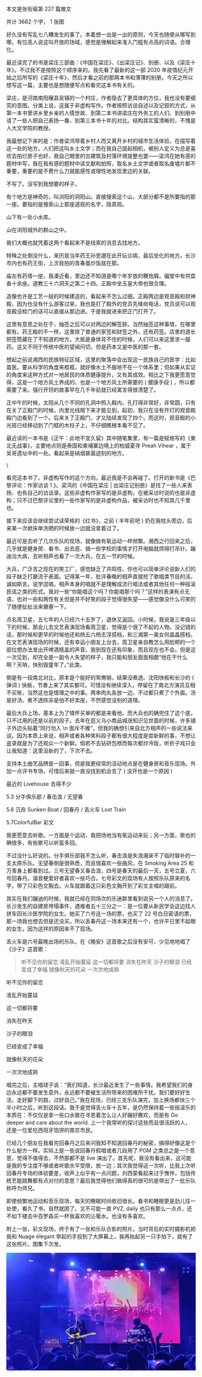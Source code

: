 本文是张衔瑜第 227 篇推文

共计 3682 个字， 1 张图

好久没有写乱七八糟发生的事了。本着想一出是一出的原则，今天也随便从哪写到哪。有位高人说这叫开放的场域，感觉是理解起来准入门槛有点高的词语。合理化。

最近读完了的书是梁庄三部曲：《中国在梁庄》、《出梁庄记》、别册、以及《梁庄十年》。不过我不是按照这个顺序来的。我先看了最新的这一部 2020 年疫情纪元开始之后所写的《梁庄十年》，然后才看之前的那两本书和薄薄的别册。今天之所以想写这一篇，主要也是想随便写点和看完这本书有关的。

梁庄，是河南南阳穰县吴镇的一个村庄，作者隐去了更具体的方位，我也没有要细究的意图。分类上说，这属于非虚构写作。作者按照访谈自述以及记叙的方式，从第一本书里讲乡里乡亲的人情世故、到第二本书讲梁庄在外务工的人们、到别册中请了一些人把自己表扬一番、到第三本书十年的对比。结构其实蛮清晰的，不愧是人大文学院的教授。

我最想记下来的是：作者梁鸿带着乡村人而又离开乡村的城市生活体验，在描写着这一处的地方，人们把这叫乡土文学；而在我自己提起相机，被别人定义为总是喜欢去拍烂房子也好，我自己眼里的古建筑及村落环境提整也罢——梁鸿在她有感的题材中写，我在我有感的题材中读文献和拍照，取名乡土文学或者取名废墟片都不重要，重要的是不费什么力就能感性或理性地发现里边的关联。

不写了。没写到我想要的样子。

有个地方是神奇的，叫浏阳的洞阳山。直接搜索这个山，大部分都不是所要指的那一座。要指的是搜索山上那座道观的名字，隐真观。

山下有一处小水库。

山在浏阳城外的群山之中。

我们大概也就凭着这两个看起来不是线索的消息去找地方。

特殊之处倒没什么，来历是当年药王孙思邈在此开坛诊病，最后坐化的地方。长沙市内也有药王街，上次我拍的青春蛋炒饭就在那。

庙左有药塔一座，我凑近看，里边还不知道是哪个年岁放的鞭炮屑。偏堂中有供盘香十余座。道教三十六洞天之第二十四，正殿中坐玉皇大帝也很合理。

造像也许是工艺一般的时候建造的，看起来不怎么过细。正殿两边是观音殿和财神殿，因为也没有什么游客过来，我也是打了殿外的党员先锋岗电话，党员说可以观音殿没栓门的话可以直接从那边进。于是我就进来把正门打开了。

这里有意思之处在于，抽签之后可以对两边的解签辞。当然抽签这种事情，在哪里都有。药王殿的不一样，这里除了普通的家签和财签之外，还有药签。店里的道长把签筒藏在了不知道的地方。大抵是身体背不住的时候，人们可以来这里求一服药。这又不同于传统中医的望闻问切，但是药本又是中医的那一套。

想起之前说湘西的民族特征区域，这里的聚落中会出现这一民族自己的医学：比如苗医。要从科学的角度来框框，就好像水土不服地不在一个体系里；但如果从实证的角度来这种方式对一地居民的体质健康提升，又有其成效。相比之下我更愿意觉得，这是一个地方风土养成的、也是一个地方风土所需要的 ( 健康手段 ) ，所以都需要了来。强行开窍的故事早在几千年前就已经寓言得很清楚了。

正中午的时候，太阳从几个不同的孔洞中照入殿内。孔打得非常好，非常圆，只有在关了正殿门的时候，内里光线暗下来才能见到。起初，我只在没有开灯的观音殿殿门边看到了一个。后来关了正殿门，才又陆续发现了四个。而这时，观音殿的小光斑已经移动到了门框的木柱子上，不仔细瞧根本看不见了。

最近读的一本书是《正午：此地不宜久留》其中随笔集里，有一篇是赋格写的《柬北无战事》，主要地点则是泰国和柬埔寨边境上的柏威夏寺 Preah Vihear ，属于吴哥遗址中的一处。看起来是硝烟甚嚣迹刻的地方。

\

看完这本书了。非虚构写作的这个方向，最近我是不会再碰了。打开的新书是《巴黎评论：作家访谈 1 》。梁鸿的《中国在梁庄 | 出梁庄记别册》是找了一些人来表扬、也有自己的访谈录。这些非虚构作家写的是非虚构，在被采访时说的也是非虚构；只不过巴黎评论里的一些作家写的是非虚构作品，被采访时也不知其几千里也。

接下来应该会继续尝试读荣格的《红书》，之前 ( 半年前吧 ) 扔在我枕头旁边，后来某一次掀床单洗晒的时候放一边就没拿着过了。

最近可是去听了几次乐队的现场，就像做有氧运动一样频繁。湘西之行回来之后，几乎就是健身房、看书、出去逛、搞一些学校的事情才打开电脑就烦得打吊针。蹦迪治大病，去听相声也看了一次大兵，在五一节的时候。

大兵，广泛言之现在的笑工厂，感觉缺乏了共鸣性、你也可以简单评论说新人们的段子缺乏打磨流于表面。记得某一年，批评春晚的相声直接抢了歌唱类节目的活。诚如斯言。说学逗唱，相声本身的唱就不是理解成流行唱法或者其他任何一种摇滚民谣之类的形式。我对一些“你能唱这个吗？你能唱那个吗？”这样的表演有点无语，也对一些和两性有关但是并不好笑的段子觉得很失望——感觉像没什么可笑的了随便扯扯淡来搪塞一下。

点名周卫星，五七年的人已经六十五岁了，退休又返回。小时候，我说是三年级以下的时候，那会儿去文艺表演现场看周卫星，觉得是个很了不起的人物。没记错的话，那时候和更早的时候他还和杨五六杨志淳搭档，和三湘第一美女何晶晶搭档。在文艺表演现场的时候，还有幸运小朋友上台去，周卫星亲自教怎么用脸颊的一个部位想办法发出开啤酒瓶盖的声音。我到现在还有印象，而且现在也不会。但是这一次见到，却完全是一副令人失望的样子，我只能和朋友面面相觑“他在干什么啊？天呐，快别毁童年了。”此类。

倒是有一段南北对比，原本是个挺好的鸳鸯锅，结果没煮透。沈阳快板和长沙的 ( 弹词 ) 快板，节奏上来了其实都可。可惜没有继续深入，停留在了南北方演员互相不买账，当然这也是情理之中的事。两串肉丸各放一边，不过都只煮了个外面。汤是好汤，煮不透除非是怕不好卖座，不然感觉没别的道理。

最后大兵上场，基本上为了情怀买单的都是来看他。而大兵也的确兜住了这个底，只不过用的还是以前的段子。去年在逛义乌小商品城涨知识见世面的时候，许多铺子外边头贴着“同行勿入 \n 面斥不雅”，但我的确想引来自北方相声的一些说法来谈。因为本质上来说，相声或者各种笑料段子都有很大程度是尝新鲜的事，不想让盗录就是为了还观众一个新鲜。倘若不去钻研包袱而每次都炒冷饭，听折子戏只会让我知道：这里没新的了，下次不去。

支持本土曲艺品牌是一回事，但是我更经常的活动地点是在健身房和音乐现场。外加一点评书专场，可惜后来就一直没找到机会去了 ( 没开也是一个原因 )

最近的 Livehouse 去得不少

5.3 分手俱乐部 / 春击浪 / 无望春

5.6 沉舟 Sunken Boat / 回春丹 / 丢火车 Lost Train

5.7ColorfulBar 彩文

我更愿意去听歌。一方面是个运动，我把场地当有氧运动来玩；另一方面，歌也的确很多，有些歌可以听蛮多回。

不过没什么好说的。分手俱乐部我不怎么听，春击浪是失浪潮来不了临时替补的一支太原乐队。无望春倒是很熟悉，而且很喜欢一些曲风，在 Smoking Area 25 和万青身上都看到过。三号无望春又春击浪，四号是春天的最后一天，五号立夏，六号回春丹。谐音梗爱好者喜欢一些巧合。七号彩文的现场有人按照乐队原来的名字，带了只彩色文胸去。火车就跟着这只彩色文胸开到了彩文主唱的跟前。

其实在我们蹦迪的时候，我就已经在同场次的乐迷群里看到说另一个人的消息了。长沙发生的自建房垮塌事件，遇难者五十三分之一：是一位要从新民学会这边找人拼车回长沙医学院的女生。她买了六号这一场的票，也买了 22 号白日密语的票，那一场我也想去但是还没买。所以丢春丹这一场本来还有一个，也许平日里不起眼的女生，因为这样的原因来不了现场。

丢火车是六号最晚出场的乐队，在《晚安》这首歌之后没有安可，少见地地唱了《沙子》这首歌：

> 听不见你的留恋 凌乱开始蔓延 这一切都将要 消失在昨天 沙子的眼泪 已经变成了幸福 就像秋天的花朵 一次次地成熟

听不见你的留恋

凌乱开始蔓延

这一切都将要

消失在昨天

沙子的眼泪

已经变成了幸福

就像秋天的花朵

一次次地成熟

唱完之后，主唱球子说：“我们知道，长沙最近发生了一些事情。我希望我们的身边永远都不要发生意外，永远都不要被生活所带来的困难所干扰。我们要好好生活，走好脚下的路，过好自己。”我在现场，已经三支乐队演完，加上换场都快三个半小时之后，听到这段话。我于是觉得丢火车十五年，是仍然保持着一些摇滚乐的本质在：不仅仅是拿一些口水歌在寻思着怎么让人好蹦好撒欢，而是有 Go deeper and care about the world. 上一个我常听的探讨这些而且很活跃的人，还是一位爱吃西班牙馅饼的南京市民。

已经几个朋友在我看完回春丹之后来问我知不知道回春丹的秘密，搞得好像这是个什么秘方一样。实际上是一些说回春丹假唱或者几段用了 PGM 之类总之是一个意思，觉得不值得去，不然那都不是 live 演出了。首先呢，我没有看出来，这可能是我的专注度不够或者听歌水平受限，放一边；其次我觉得这一次听，比我上次听回春丹专场的体验要差，收声上似乎有一点问题，刘西蒙看起来过于憔悴，包括传统艺能跳舞都有点对付的意思？最后我觉得他们做得真的很可的是带出了一批乐队称呼为师兄。

即使频繁地运动和音乐现场，每天的睡眠时间依旧很长。看书和睡眠更是劲儿往一处使，看久了书，自然就困了。又不可能一直 PVZ, daily 也只有那么一点点，还不如下楼去中百罗森买一杯我喜欢的沁葡水。也没有多喜欢。

附上一张，彩文现场，终于有了一张和乐队合影的照片。当时背后的实时摄影机把我和 Nuage élégant 举起的手投到了大屏幕上，我再抬起另一只手拍下，就有了这张照片。图集下次发。

![](./images/img_001.jpeg)

